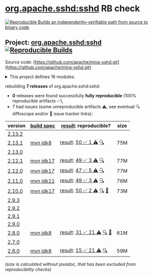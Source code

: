 [org.apache.sshd:sshd](https://central.sonatype.com/artifact/org.apache.sshd/sshd/versions) RB check
=======

[![Reproducible Builds](https://reproducible-builds.org/images/logos/rb.svg) an independently-verifiable path from source to binary code](https://reproducible-builds.org/)

## Project: [org.apache.sshd:sshd](https://central.sonatype.com/artifact/org.apache.sshd/sshd/versions) [![Reproducible Builds](https://img.shields.io/endpoint?url=https://raw.githubusercontent.com/jvm-repo-rebuild/reproducible-central/master/content/org/apache/sshd/badge.json)](https://github.com/jvm-repo-rebuild/reproducible-central/blob/master/content/org/apache/sshd/README.md)

Source code: [https://github.com/apache/mina-sshd.git](https://github.com/apache/mina-sshd.git)

<details><summary>This project defines 16 modules:</summary>

* [org.apache.sshd:apache-sshd](https://central.sonatype.com/artifact/org.apache.sshd/apache-sshd/overview)
* [org.apache.sshd:sshd](https://central.sonatype.com/artifact/org.apache.sshd/sshd/overview)
* [org.apache.sshd:sshd-cli](https://central.sonatype.com/artifact/org.apache.sshd/sshd-cli/overview)
* [org.apache.sshd:sshd-common](https://central.sonatype.com/artifact/org.apache.sshd/sshd-common/overview)
* [org.apache.sshd:sshd-contrib](https://central.sonatype.com/artifact/org.apache.sshd/sshd-contrib/overview)
* [org.apache.sshd:sshd-core](https://central.sonatype.com/artifact/org.apache.sshd/sshd-core/overview)
* [org.apache.sshd:sshd-git](https://central.sonatype.com/artifact/org.apache.sshd/sshd-git/overview)
* [org.apache.sshd:sshd-ldap](https://central.sonatype.com/artifact/org.apache.sshd/sshd-ldap/overview)
* [org.apache.sshd:sshd-mina](https://central.sonatype.com/artifact/org.apache.sshd/sshd-mina/overview)
* [org.apache.sshd:sshd-netty](https://central.sonatype.com/artifact/org.apache.sshd/sshd-netty/overview)
* [org.apache.sshd:sshd-openpgp](https://central.sonatype.com/artifact/org.apache.sshd/sshd-openpgp/overview)
* [org.apache.sshd:sshd-osgi](https://central.sonatype.com/artifact/org.apache.sshd/sshd-osgi/overview)
* [org.apache.sshd:sshd-putty](https://central.sonatype.com/artifact/org.apache.sshd/sshd-putty/overview)
* [org.apache.sshd:sshd-scp](https://central.sonatype.com/artifact/org.apache.sshd/sshd-scp/overview)
* [org.apache.sshd:sshd-sftp](https://central.sonatype.com/artifact/org.apache.sshd/sshd-sftp/overview)
* [org.apache.sshd:sshd-spring-sftp](https://central.sonatype.com/artifact/org.apache.sshd/sshd-spring-sftp/overview)
</details>

rebuilding **7 releases** of org.apache.sshd:sshd:
- **0** releases were found successfully **fully reproducible** (100% reproducible artifacts :white_check_mark:),
- 7 had issues (some unreproducible artifacts :warning:, see eventual :mag: diffoscope and/or :memo: issue tracker links):

| version | [build spec](/BUILDSPEC.md) | [result](https://reproducible-builds.org/docs/jvm/): reproducible? | size |
| -- | --------- | ------ | -- |
| [2.13.2](https://central.sonatype.com/artifact/org.apache.sshd/sshd/2.13.2/pom) | | | |
| [2.13.1](https://central.sonatype.com/artifact/org.apache.sshd/sshd/2.13.1/pom) | [mvn jdk8](sshd-2.13.1.buildspec) | [result](sshd-2.13.1.buildinfo): [50 :white_check_mark:  1 :warning:](sshd-2.13.1.buildcompare) [:mag:](sshd-2.13.1.diffoscope) | 75M |
| [2.13.0](https://central.sonatype.com/artifact/org.apache.sshd/sshd/2.13.0/pom) | | | |
| [2.12.1](https://central.sonatype.com/artifact/org.apache.sshd/sshd/2.12.1/pom) | [mvn jdk17](sshd-2.12.1.buildspec) | [result](sshd-2.12.1.buildinfo): [49 :white_check_mark:  3 :warning:](sshd-2.12.1.buildcompare) [:mag:](sshd-2.12.1.diffoscope) | 77M |
| [2.12.0](https://central.sonatype.com/artifact/org.apache.sshd/sshd/2.12.0/pom) | [mvn jdk17](sshd-2.12.0.buildspec) | [result](sshd-2.12.0.buildinfo): [47 :white_check_mark:  5 :warning:](sshd-2.12.0.buildcompare) [:mag:](sshd-2.12.0.diffoscope) | 77M |
| [2.11.0](https://central.sonatype.com/artifact/org.apache.sshd/sshd/2.11.0/pom) | [mvn jdk11](sshd-2.11.0.buildspec) | [result](sshd-2.11.0.buildinfo): [49 :white_check_mark:  3 :warning:](sshd-2.11.0.buildcompare) [:mag:](sshd-2.11.0.diffoscope) | 76M |
| [2.10.0](https://central.sonatype.com/artifact/org.apache.sshd/sshd/2.10.0/pom) | [mvn jdk17](sshd-2.10.0.buildspec) | [result](sshd-2.10.0.buildinfo): [50 :white_check_mark:  2 :warning:](sshd-2.10.0.buildcompare) [:mag:](sshd-2.10.0.diffoscope) [:memo:](https://github.com/apache/mina-sshd/pull/378) | 73M |
| [2.9.3](https://central.sonatype.com/artifact/org.apache.sshd/sshd/2.9.3/pom) | | | |
| [2.9.2](https://central.sonatype.com/artifact/org.apache.sshd/sshd/2.9.2/pom) | | | |
| [2.9.1](https://central.sonatype.com/artifact/org.apache.sshd/sshd/2.9.1/pom) | | | |
| [2.9.0](https://central.sonatype.com/artifact/org.apache.sshd/sshd/2.9.0/pom) | | | |
| [2.8.0](https://central.sonatype.com/artifact/org.apache.sshd/sshd/2.8.0/pom) | [mvn jdk8](sshd-2.8.0.buildspec) | [result](sshd-2.8.0.buildinfo): [31 :white_check_mark:  21 :warning:](sshd-2.8.0.buildcompare) [:mag:](sshd-2.8.0.diffoscope) [:memo:](https://github.com/apache/mina-sshd/pull/271) | 61M |
| [2.7.0](https://central.sonatype.com/artifact/org.apache.sshd/sshd/2.7.0/pom) | | | |
| [2.6.0](https://central.sonatype.com/artifact/org.apache.sshd/sshd/2.6.0/pom) | [mvn jdk8](sshd-2.6.0.buildspec) | [result](sshd-2.6.0.buildinfo): [15 :white_check_mark:  21 :warning:](sshd-2.6.0.buildcompare) [:mag:](sshd-2.6.0.diffoscope) | 59M |

<i>(size is calculated without javadoc, that has been excluded from reproducibility checks)</i>
